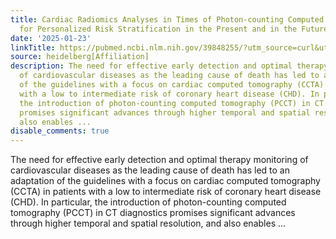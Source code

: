 ```yaml
---
title: Cardiac Radiomics Analyses in Times of Photon-counting Computed Tomography
  for Personalized Risk Stratification in the Present and in the Future
date: '2025-01-23'
linkTitle: https://pubmed.ncbi.nlm.nih.gov/39848255/?utm_source=curl&utm_medium=rss&utm_campaign=pubmed-2&utm_content=1FakS-2QOkCT8HsMOQP1bCRQ4YzyumYOmxmF0moLsQ3dFB1E9V&fc=20220326224207&ff=20250124170819&v=2.18.0.post9+e462414
source: heidelberg[Affiliation]
description: The need for effective early detection and optimal therapy monitoring
  of cardiovascular diseases as the leading cause of death has led to an adaptation
  of the guidelines with a focus on cardiac computed tomography (CCTA) in patients
  with a low to intermediate risk of coronary heart disease (CHD). In particular,
  the introduction of photon-counting computed tomography (PCCT) in CT diagnostics
  promises significant advances through higher temporal and spatial resolution, and
  also enables ...
disable_comments: true
---
```

The need for effective early detection and optimal therapy monitoring of cardiovascular diseases as the leading cause of death has led to an adaptation of the guidelines with a focus on cardiac computed tomography (CCTA) in patients with a low to intermediate risk of coronary heart disease (CHD). In particular, the introduction of photon-counting computed tomography (PCCT) in CT diagnostics promises significant advances through higher temporal and spatial resolution, and also enables ...